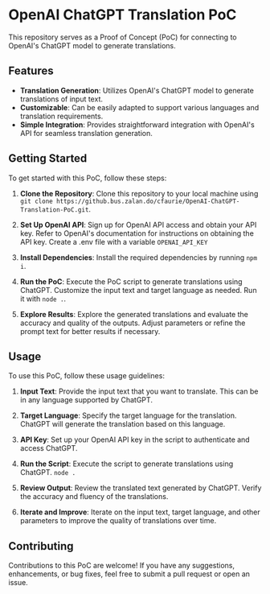 # OpenAI ChatGPT Translation PoC

This repository serves as a Proof of Concept (PoC) for connecting to OpenAI's ChatGPT model to generate translations.

## Features

- **Translation Generation**: Utilizes OpenAI's ChatGPT model to generate translations of input text.
- **Customizable**: Can be easily adapted to support various languages and translation requirements.
- **Simple Integration**: Provides straightforward integration with OpenAI's API for seamless translation generation.

## Getting Started

To get started with this PoC, follow these steps:

1. **Clone the Repository**: Clone this repository to your local machine using `git clone https://github.bus.zalan.do/cfaurie/OpenAI-ChatGPT-Translation-PoC.git`.

2. **Set Up OpenAI API**: Sign up for OpenAI API access and obtain your API key. Refer to OpenAI's documentation for instructions on obtaining the API key. Create a .env file with a variable `OPENAI_API_KEY`

3. **Install Dependencies**: Install the required dependencies by running `npm i`.

4. **Run the PoC**: Execute the PoC script to generate translations using ChatGPT. Customize the input text and target language as needed. Run it with `node .`.

5. **Explore Results**: Explore the generated translations and evaluate the accuracy and quality of the outputs. Adjust parameters or refine the prompt text for better results if necessary.

## Usage

To use this PoC, follow these usage guidelines:

1. **Input Text**: Provide the input text that you want to translate. This can be in any language supported by ChatGPT.

2. **Target Language**: Specify the target language for the translation. ChatGPT will generate the translation based on this language.

3. **API Key**: Set up your OpenAI API key in the script to authenticate and access ChatGPT.

4. **Run the Script**: Execute the script to generate translations using ChatGPT. `node .`

5. **Review Output**: Review the translated text generated by ChatGPT. Verify the accuracy and fluency of the translations.

6. **Iterate and Improve**: Iterate on the input text, target language, and other parameters to improve the quality of translations over time.

## Contributing

Contributions to this PoC are welcome! If you have any suggestions, enhancements, or bug fixes, feel free to submit a pull request or open an issue.
